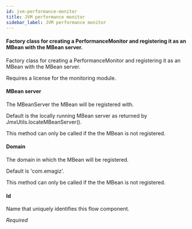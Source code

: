 ```yaml
---
id: jvm-performance-monitor
title: JVM performance monitor
sidebar_label: JVM performance monitor
---
```

#### Factory class for creating a PerformanceMonitor and registering it as an MBean with the MBean server. 
Factory class for creating a PerformanceMonitor and registering it as an MBean with the MBean server. 

Requires a license for the monitoring module.

#### MBean server
The MBeanServer the MBean will be registered with. 

Default is the locally running MBean server as returned by JmxUtils.locateMBeanServer().

This method can only be called if the the MBean is not registered.

#### Domain
The domain in which the MBean will be registered. 

Default is 'com.emagiz'.

This method can only be called if the the MBean is not registered.

#### Id
Name that uniquely identifies this flow component.

<i>Required</i>

